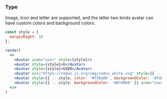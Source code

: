 ### Type

Image, Icon and letter are supported, and the latter two kinds avatar can have custom colors and background colors.

<!--start-code-->

```jsx
const style = {
  marginRight: 10
};

render(
  <>
    <Avatar icon="user" style={style}/>
    <Avatar style={style}>U</Avatar>
    <Avatar style={style}>USER</Avatar>
    <Avatar src="https://redux.js.org/img/redux_white.svg" style={{ ...style, padding: '5px', backgroundColor: '#764abc' }}/>
    <Avatar style={{ ...style, color: '#f56a00', backgroundColor: '#fde3cf' }}>U</Avatar>
    <Avatar style={{ ...style, backgroundColor: '#87d068' }} icon="user" />
  </>
)
```

<!--end-code-->
